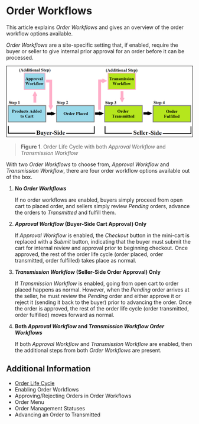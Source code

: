 # Order Workflows

This article explains _Order Workflows_ and gives an overview of the order workflow options available.

_Order Workflows_ are a site-specific setting that, if enabled, require the buyer or seller to give internal prior approval for an order before it can be processed.

<img src="./images/01.png" width="700px" style="border: #000000 1px solid;">

> **Figure 1**. Order Life Cycle with both _Approval Workflow_ and _Transmission Workflow_

With two _Order Workflows_ to choose from, _Approval Workflow_ and _Transmission Workflow_, there are four order workflow options available out of the box.

1. **No _Order Workflows_**

    If no order workflows are enabled, buyers simply proceed from open cart to placed order, and sellers simply review _Pending_ orders, advance the orders to _Transmitted_ and fulfill them.

1. **_Approval Workflow_ (Buyer-Side Cart Approval) Only**

    If _Approval Workflow_ is enabled, the _Checkout_ button in the mini-cart is replaced with a _Submit_ button, indicating that the buyer must submit the cart for internal review and approval prior to beginning checkout. Once approved, the rest of the order life cycle (order placed, order transmitted, order fulfilled) takes place as normal.

1. **_Transmission Workflow_ (Seller-Side Order Approval) Only**

    If _Transmission Workflow_ is enabled, going from open cart to order placed happens as normal. However, when the _Pending_ order arrives at the seller, he must review the _Pending_ order and either approve it or reject it (sending it back to the buyer) prior to advancing the order. Once the order is approved, the rest of the order life cycle (order transmitted, order fulfilled) moves forward as normal.

1. **Both _Approval Workflow_ and _Transmission Workflow Order Workflows_**

    If both _Approval Workflow_ and _Transmission Workflow_ are enabled, then the additional steps from both _Order Workflows_ are present.

## Additional Information

* [Order Life Cycle](../order-life-cycle/README.md)
* Enabling Order Workflows
* Approving/Rejecting Orders in Order Workflows
* Order Menu
* Order Management Statuses
* Advancing an Order to Transmitted
